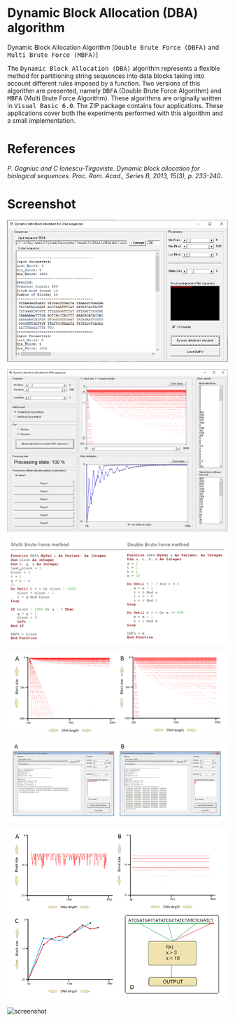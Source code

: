 # Dynamic Block Allocation (DBA) algorithm

Dynamic Block Allocation Algorithm [<kbd>Double Brute Force (DBFA)</kbd> and <kbd>Multi Brute Force (MBFA)</kbd>]

The <kbd>Dynamic Block Allocation (DBA)</kbd> algorithm represents a flexible method for partitioning string sequences into data blocks taking into account different rules imposed by a function. Two versions of this algorithm are presented, namely <kbd>DBFA</kbd> (Double Brute Force Algorithm) and <kbd>MBFA</kbd> (Multi Brute Force Algorithm). These algorithms are originally written in <kbd>Visual Basic 6.0</kbd>. The ZIP package contains four applications. These applications cover both the experiments performed with this algorithm and a small implementation.

# References

<i>P. Gagniuc and C Ionescu-Tirgoviste. Dynamic block allocation for biological sequences. Proc. Rom. Acad., Series B, 2013, 15(3), p. 233-240.</i> 

# Screenshot

![screenshot](https://github.com/Gagniuc/Dynamic-Block-Allocation-algorithm/blob/main/ScreenShot/C17.PNG)

![screenshot](https://github.com/Gagniuc/Dynamic-Block-Allocation-algorithm/blob/main/ScreenShot/C20.PNG)

![screenshot](https://github.com/Gagniuc/Dynamic-Block-Allocation-algorithm/blob/main/ScreenShot/1.PNG)

![screenshot](https://github.com/Gagniuc/Dynamic-Block-Allocation-algorithm/blob/main/ScreenShot/2.PNG)

![screenshot](https://github.com/Gagniuc/Dynamic-Block-Allocation-algorithm/blob/main/ScreenShot/3.PNG)

![screenshot](https://github.com/Gagniuc/Dynamic-Block-Allocation-algorithm/blob/main/ScreenShot/4.PNG)

![screenshot]()


